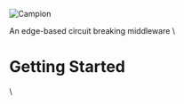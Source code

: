 ![Campion](https://github.com/campion-breaker/campion/tree/main/public/images/campion-logo.png?raw=true)

An edge-based circuit breaking middleware
\

# Getting Started
\